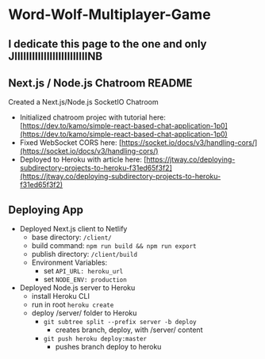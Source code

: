 # Word-Wolf-Multiplayer-Game
## I dedicate this page to the one and only JIIIIIIIIIIIIIIIIIIIIIIIIINB


## Next.js / Node.js Chatroom README
Created a Next.js/Node.js SocketIO Chatroom

- Initialized chatroom projec with tutorial here: [https://dev.to/kamo/simple-react-based-chat-application-1p0](https://dev.to/kamo/simple-react-based-chat-application-1p0)
- Fixed WebSocket CORS here: [https://socket.io/docs/v3/handling-cors/](https://socket.io/docs/v3/handling-cors/)
- Deployed to Heroku with article here: [https://jtway.co/deploying-subdirectory-projects-to-heroku-f31ed65f3f2](https://jtway.co/deploying-subdirectory-projects-to-heroku-f31ed65f3f2)

## Deploying App
- Deployed Next.js client to Netlify
  - base directory: `/client/`
  - build command: `npm run build && npm run export`
  - publish directory: `/client/build`
  - Environment Variables:
    - set `API_URL: heroku_url`
    - set `NODE_ENV: production`
- Deployed Node.js server to Heroku
  - install Heroku CLI
  - run in root `heroku create`
  - deploy /server/ folder to Heroku
    - `git subtree split --prefix server -b deploy`
      - creates branch, deploy, with /server/ content
    - `git push heroku deploy:master`
      - pushes branch deploy to heroku
